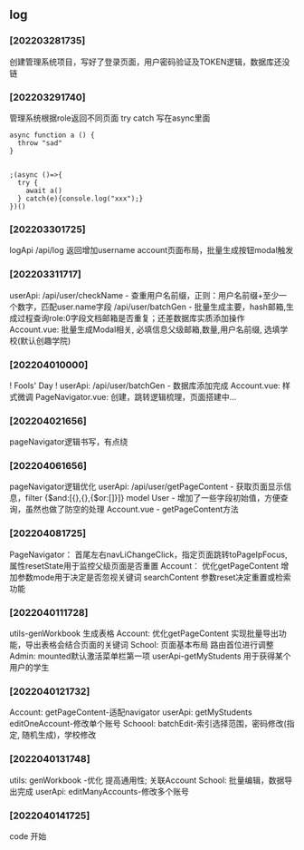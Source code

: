 ## log
### [202203281735] 
创建管理系统项目，写好了登录页面，用户密码验证及TOKEN逻辑，数据库还没链
### [202203291740] 
管理系统根据role返回不同页面
try catch 写在async里面
```
async function a () {
  throw "sad"
}


;(async ()=>{
  try {
    await a()
  } catch(e){console.log("xxx");}
})()
```
### [202203301725]
logApi /api/log 返回增加username
account页面布局，批量生成按钮modal触发
### [202203311717]
userApi: 
/api/user/checkName - 查重用户名前缀，正则：用户名前缀+至少一个数字，匹配user.name字段
/api/user/batchGen - 批量生成主要，hash邮箱,生成过程查询role:0字段文档邮箱是否重复；还差数据库实质添加操作
Account.vue:
批量生成Modal相关, 必填信息父级邮箱,数量,用户名前缀, 选填学校(默认创趣学院)
### [202204010000]
! Fools' Day !
userApi:
/api/user/batchGen - 数据库添加完成
Account.vue:
样式微调
PageNavigator.vue:
创建，跳转逻辑梳理，页面搭建中...
### [202204021656] 
pageNavigator逻辑书写，有点绕
### [202204061656]
pageNavigator逻辑优化
userApi:
/api/user/getPageContent - 获取页面显示信息，filter {$and:[{},{},{$or:[]}]}
model User - 增加了一些字段初始值，方便查询，虽然也做了防空的处理
Account.vue - getPageContent方法
### [202204081725]
PageNavigator：
首尾左右navLiChangeClick，指定页面跳转toPageIpFocus, 
属性resetState用于监控父级页面是否重置
Account：
优化getPageContent 增加参数mode用于决定是否忽视关键词
searchContent 参数reset决定重置或检索功能
### [2022040111728]
utils-genWorkbook 生成表格
Account:
优化getPageContent 实现批量导出功能，导出表格会结合页面的关键词
School:
页面基本布局
路由首位进行调整
Admin:
mounted默认激活菜单栏第一项
userApi-getMyStudents 用于获得某个用户的学生
### [2022040121732]
Account:
getPageContent-适配navigator
userApi:
getMyStudents
editOneAccount-修改单个账号
Schoool:
batchEdit-索引选择范围，密码修改(指定, 随机生成)，学校修改
### [2022040131748]
utils:
genWorkbook -优化 提高通用性; 关联Account
School:
批量编辑，数据导出完成
userApi:
editManyAccounts-修改多个账号
### [2022040141725]
code 开始